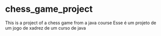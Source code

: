 # chess_game_project 
This is a project of a chess game from a java course
Esse é um projeto de um jogo de xadrez de um curso de java
